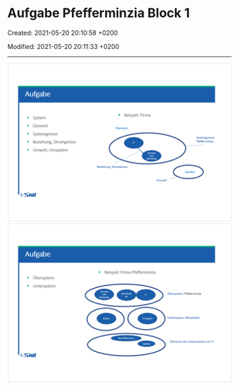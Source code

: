 # Aufgabe Pfefferminzia Block 1

Created: 2021-05-20 20:10:58 +0200

Modified: 2021-05-20 20:11:33 +0200

---

![Computergenerierter Alternativtext: Aufgabe © § System § Element § Systemgrenze § Beziehung, Stromgrösse § Umwelt, Umsystem § Beispiel: Firma IT Vertrieb und Marketing Systemgrenze: Pfefferminzia Elemente Kunden Umwelt Beziehung, Stromgrösse ](../../media/S1_01_SYEN_System-Engineering-Aufgabe-Pfefferminzia-Block-1-image1.png)
![Computergenerierter Alternativtext: Aufgabe © § Übersystem § Untersystem § Beispiel: Firma Pfefferminzia IT Vertrieb und Marketing Übersystem: Pfefferminzia Untersystem: Mitarbeiter IT Support Broker Elemente des Untersystems von IT MyPfefferminza Laptops Bereichslei ter ](../../media/S1_01_SYEN_System-Engineering-Aufgabe-Pfefferminzia-Block-1-image2.png)


